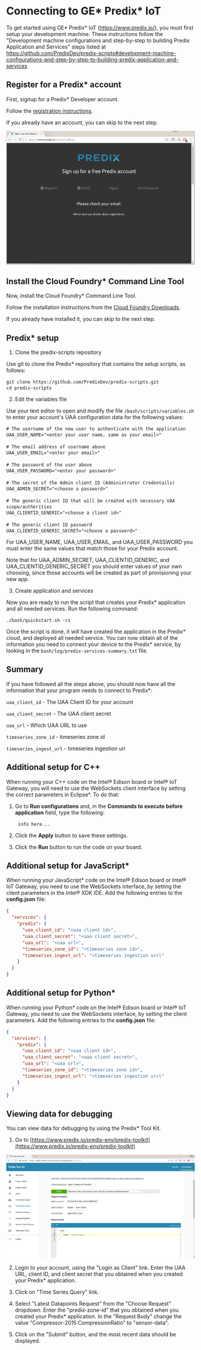 # Connecting to GE\* Predix\* IoT

To get started using GE\* Predix\* IoT (https://www.predix.io/), you must first setup your development machine. These instructions follow the "Development machine configurations and step-by-step to building Predix Application and Services" steps listed at https://github.com/PredixDev/predix-scripts#development-machine-configurations-and-step-by-step-to-building-predix-application-and-services

## Register for a Predix\* account

First, signup for a Predix\* Developer account.

Follow the [registration instructions](https://docs.predix.io/en-US/content/platform/get_started/get_started_for_predix_developers/predix-development-environment-setup#task_a0b9d32e-24ff-4c84-a210-713527bce17c).

If you already have an account, you can skip to the next step.

![](./images/predix/predix-signup.png)

## Install the Cloud Foundry\* Command Line Tool

Now, install the Cloud Foundry\* Command Line Tool.

Follow the installation instructions from the [Cloud Foundry Downloads](https://github.com/cloudfoundry/cli#downloads).

If you already have installed it, you can skip to the next step.

## Predix\* setup

1. Clone the predix-scripts repository

Use git to clone the Predix\* repository that contains the setup scripts, as follows:

```
git clone https://github.com/PredixDev/predix-scripts.git
cd predix-scripts
```

2. Edit the variables file

Use your text editor to open and modify the file `/bash/scripts/variables.sh` to enter your account's UAA configuration data for the following values:

```
# The username of the new user to authenticate with the application
UAA_USER_NAME="<enter your user name, same as your email>"

# The email address of username above
UAA_USER_EMAIL="<enter your email>"

# The password of the user above
UAA_USER_PASSWORD="<enter your password>"

# The secret of the Admin client ID (Administrator Credentails)
UAA_ADMIN_SECRET="<choose a password>"

# The generic client ID that will be created with necessary UAA scope/autherities
UAA_CLIENTID_GENERIC="<choose a client id>"

# The generic client ID password
UAA_CLIENTID_GENERIC_SECRET="<choose a password>"
```

For UAA_USER_NAME, UAA_USER_EMAIL, and UAA_USER_PASSWORD you must enter the same values that match those for your Predix account.

Note that for UAA_ADMIN_SECRET, UAA_CLIENTID_GENERIC, and UAA_CLIENTID_GENERIC_SECRET you should enter values of your own choosing, since those accounts will be created as part of provisioning your new app.

3. Create application and services

Now you are ready to run the script that creates your Predix\* application and all needed services. Run the following command:

```
./bash/quickstart.sh -cs
```

Once the script is done, it will have created the application in the Predix\* cloud, and deployed all needed service. You can now obtain all of the information you need to connect your device to the Predix\* service, by looking in the `bash/log/predix-services-summary.txt` file.

## Summary

If you have followed all the steps above, you should now have all the information that your program needs to connect to Predix\*:

`uaa_client_id` - The UAA Client ID for your account

`uaa_client_secret` - The UAA client secret

`uaa_url` - Which UAA URL to use

`timeseries_zone_id` - timeseries zone id

`timeseries_ingest_url` - timeseries ingestion url

## Additional setup for C++

When running your C++ code on the Intel® Edison board or Intel® IoT Gateway, you will need to use the WebSockets client interface by setting the correct parameters in Eclipse\*. To do that:

1. Go to **Run configurations** and, in the **Commands to execute before application** field, type the following:

        info here...

2. Click the **Apply** button to save these settings.
3. Click the **Run** button to run the code on your board.

## Additional setup for JavaScript\*

When running your JavaScript\* code on the Intel® Edison board or Intel® IoT Gateway, you need to use the WebSockets interface, by setting the client parameters in the Intel® XDK IDE. Add the following entries to the **config.json** file:

```json
{
  "services": {
    "predix": {
      "uaa_client_id": "<uaa client id>",
      "uaa_client_secret": "<uaa client secret>",
      "uaa_url": "<uaa url>",
      "timeseries_zone_id": "<timeseries zone id>",
      "timeseries_ingest_url": "<timeseries ingestion ur>l"
    }
  }
}
```

## Additional setup for Python\*

When running your Python\* code on the Intel® Edison board or Intel® IoT Gateway, you need to use the WebSockets interface, by setting the client parameters. Add the following entries to the **config.json** file:

```json
{
  "services": {
    "predix": {
      "uaa_client_id": "<uaa client id>",
      "uaa_client_secret": "<uaa client secret>",
      "uaa_url": "<uaa url>",
      "timeseries_zone_id": "<timeseries zone id>",
      "timeseries_ingest_url": "<timeseries ingestion ur>l"
    }
  }
}
```

## Viewing data for debugging

You can view data for debugging by using the Predix\* Tool Kit.

1. Go to [https://www.predix.io/predix-env/predix-toolkit](https://www.predix.io/predix-env/predix-toolkit)

![](./images/predix/predix-toolkit.png)

2. Login to your account, using the "Login as Client" link. Enter the UAA URL, client ID, and client secret that you obtained when you created your Predix\* application.

3. Click on "Time Series Query" link.

4. Select "Latest Datapoints Request" from the "Choose Request" dropdown. Enter the "predix-zone-id" that you obtained when you created your Predix\* application. In the "Request Body" change the value "Compressor-2015:CompressionRatio" to "sensor-data".

5. Click on the "Submit" button, and the most recent data should be displayed.
